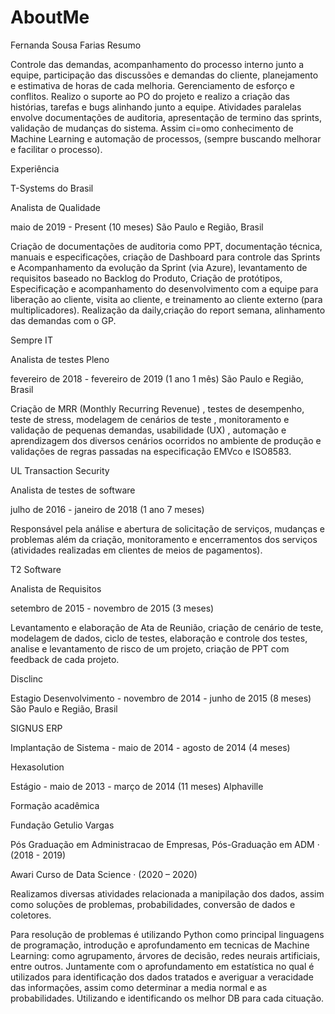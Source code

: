 # AboutMe

Fernanda Sousa Farias
Resumo

Controle das demandas, acompanhamento do processo interno junto a equipe, participação das discussões e demandas do cliente, planejamento e estimativa de horas de cada melhoria. Gerenciamento de esforço e conflitos. Realizo o suporte ao PO do projeto e realizo a criação das histórias, tarefas e bugs alinhando junto a equipe. Atividades paralelas envolve documentações de auditoria, apresentação de termino das sprints, validação de mudanças do sistema. Assim ci=omo conhecimento de Machine Learning e automação de processos, (sempre buscando melhorar e facilitar o processo).

Experiência

T-Systems do Brasil

Analista de Qualidade

maio de 2019 - Present (10 meses) São Paulo e Região, Brasil

Criação de documentações de auditoria como PPT, documentação técnica, manuais e especificações, criação de Dashboard para controle das Sprints e Acompanhamento da evolução da Sprint (via Azure), levantamento de requisitos baseado no Backlog do Produto, Criação de protótipos, Especificação e acompanhamento do desenvolvimento com a equipe para liberação ao cliente, visita ao cliente, e treinamento ao cliente externo (para multiplicadores). Realização da daily,criação do report semana, alinhamento das demandas com o GP.

Sempre IT

Analista de testes Pleno

fevereiro de 2018 - fevereiro de 2019 (1 ano 1 mês) São Paulo e Região, Brasil

Criação de MRR (Monthly Recurring Revenue) , testes de desempenho, teste de stress, modelagem de cenários de teste , monitoramento e validação de pequenas demandas, usabilidade (UX) , automação e aprendizagem dos diversos cenários ocorridos no ambiente de produção e validações de regras passadas na especificação EMVco e ISO8583.

UL Transaction Security

Analista de testes de software

julho de 2016 - janeiro de 2018 (1 ano 7 meses)

Responsável pela análise e abertura de solicitação de serviços, mudanças e problemas além da criação, monitoramento e encerramentos dos serviços (atividades realizadas em clientes de meios de pagamentos).

T2 Software

Analista de Requisitos

setembro de 2015 - novembro de 2015 (3 meses)

Levantamento e elaboração de Ata de Reunião, criação de cenário de teste, modelagem de dados, ciclo de testes, elaboração e controle dos testes, analise e levantamento de risco de um projeto, criação de PPT com feedback de cada projeto.

Disclinc

Estagio Desenvolvimento - novembro de 2014 - junho de 2015 (8 meses) São Paulo e Região, Brasil

SIGNUS ERP

Implantação de Sistema - maio de 2014 - agosto de 2014 (4 meses)

Hexasolution

Estágio - maio de 2013 - março de 2014 (11 meses) Alphaville

Formação acadêmica

Fundação Getulio Vargas

Pós Graduação em Administracao de Empresas, Pós-Graduação em ADM · (2018 - 2019)

Awari Curso de Data Science · (2020 – 2020)

Realizamos diversas atividades relacionada a manipilação dos dados, assim como soluções de problemas, probabilidades, conversão de dados e coletores.

Para resolução de problemas é utilizando Python como principal linguagens de programação, introdução e aprofundamento em tecnicas de Machine Learning: como agrupamento, árvores de decisão, redes neurais artificiais, entre outros. Juntamente com o aprofundamento em estatística no qual é utilizados para identificação dos dados tratados e averiguar a veracidade das informações, assim como determinar a media normal e as probabilidades. Utilizando e identificando os melhor DB para cada cituação.

